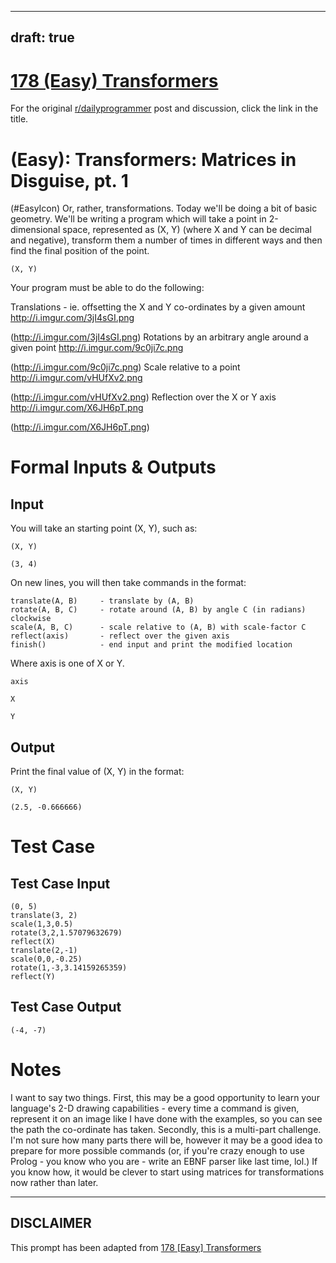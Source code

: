 ---
draft: true
----

# [178 (Easy) Transformers](https://www.reddit.com/r/dailyprogrammer/comments/2f6a7b/9012014_challenge_178_easy_transformers_matrices/)

For the original [r/dailyprogrammer](https://www.reddit.com/r/dailyprogrammer/) post and discussion, click the link in the title.

#  (Easy): Transformers: Matrices in Disguise, pt. 1
(#EasyIcon)
Or, rather, transformations. Today we'll be doing a bit of basic geometry. We'll be writing a program which will take a point in 2-dimensional space, represented as (X, Y) (where X and Y can be decimal and negative), transform them a number of times in different ways and then find the final position of the point.


```
(X, Y)
```
Your program must be able to do the following:

Translations - ie. offsetting the X and Y co-ordinates by a given amount http://i.imgur.com/3jI4sGI.png

(http://i.imgur.com/3jI4sGI.png)
Rotations by an arbitrary angle around a given point http://i.imgur.com/9c0ji7c.png

(http://i.imgur.com/9c0ji7c.png)
Scale relative to a point http://i.imgur.com/vHUfXv2.png

(http://i.imgur.com/vHUfXv2.png)
Reflection over the X or Y axis http://i.imgur.com/X6JH6pT.png

(http://i.imgur.com/X6JH6pT.png)
# Formal Inputs & Outputs
## Input
You will take an starting point (X, Y), such as:


```
(X, Y)
```

```
(3, 4)
```
On new lines, you will then take commands in the format:


```
translate(A, B)     - translate by (A, B)
rotate(A, B, C)     - rotate around (A, B) by angle C (in radians) clockwise
scale(A, B, C)      - scale relative to (A, B) with scale-factor C
reflect(axis)       - reflect over the given axis
finish()            - end input and print the modified location
```
Where axis is one of X or Y.


```
axis
```

```
X
```

```
Y
```
## Output
Print the final value of (X, Y) in the format:


```
(X, Y)
```

```
(2.5, -0.666666)
```
# Test Case
## Test Case Input

```
(0, 5)
translate(3, 2)
scale(1,3,0.5)
rotate(3,2,1.57079632679)
reflect(X) 
translate(2,-1)
scale(0,0,-0.25)
rotate(1,-3,3.14159265359)
reflect(Y)
```
## Test Case Output

```
(-4, -7)
```
# Notes
I want to say two things. First, this may be a good opportunity to learn your language's 2-D drawing capabilities - every time a command is given, represent it on an image like I have done with the examples, so you can see the path the co-ordinate has taken. Secondly, this is a multi-part challenge. I'm not sure how many parts there will be, however it may be a good idea to prepare for more possible commands (or, if you're crazy enough to use Prolog - you know who you are - write an EBNF parser like last time, lol.) If you know how, it would be clever to start using matrices for transformations now rather than later.


----
## **DISCLAIMER**
This prompt has been adapted from [178 [Easy] Transformers](https://www.reddit.com/r/dailyprogrammer/comments/2f6a7b/9012014_challenge_178_easy_transformers_matrices/
)
